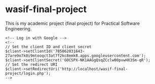 # wasif-final-project

This is my academic project (final project) for Practical Software Engineering. 


    <!-- Log in with Google -->
    <!-- 
    // Set the client ID and client secret
    $client->setClientId('785062031643-27are9o7k0i9mtooqct3at7f2kc8emk8.apps.googleusercontent.com');
    $client->setClientSecret('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');
    // Set the redirect URI
    $client->setRedirectUri('http://localhost/wasif-final-project/login.php');
    -->